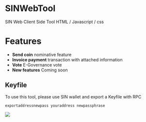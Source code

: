 # SINWebTool
SIN Web Client Side Tool 
HTML / Javascript / css

# Features

 - **Send coin** nominative feature
 - **Invoice payment** transaction with attached information
 - **Vote** E-Governance vote
 - **New features** Coming soon

## Keyfile

To use this tool, please use SIN wallet and export a Keyfile with RPC
```
exportaddressnewpass youraddress newpassphrase
```
![](https://cdn.discordapp.com/attachments/552167734071263296/694992760461197342/webwalelt.jpg)
